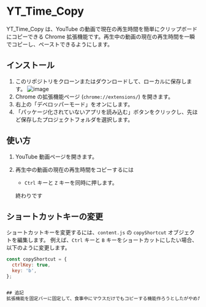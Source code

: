 # YT_Time_Copy

YT_Time_Copy は、YouTube の動画で現在の再生時間を簡単にクリップボードにコピーできる Chrome 拡張機能です。再生中の動画の現在の再生時間を一瞬でコピーし、ペーストできるようにします。

## インストール

1. このリポジトリをクローンまたはダウンロードして、ローカルに保存します。
![image](https://user-images.githubusercontent.com/91080250/236364766-7953bbc4-9f13-4724-9a02-392bf93a8793.png)
2. Chrome の拡張機能ページ (`chrome://extensions/`) を開きます。
3. 右上の「デベロッパーモード」をオンにします。
4. 「パッケージ化されていないアプリを読み込む」ボタンをクリックし、先ほど保存したプロジェクトフォルダを選択します。

## 使い方

1. YouTube 動画ページを開きます。
2. 再生中の動画の現在の再生時間をコピーするには
   - `Ctrl` キーと `Z` キーを同時に押します。

   終わりです


## ショートカットキーの変更

ショートカットキーを変更するには、`content.js` の `copyShortcut` オブジェクトを編集します。
例えば、`Ctrl` キーと `B` キーをショートカットにしたい場合、以下のように変更します。

```javascript
const copyShortcut = {
  ctrlKey: true,
  key: 'b',
};


## 追記
拡張機能を固定バーに固定して、食事中にマウスだけでもコピーする機能作ろうとしたがやめた、食うのやめればええやんってなった。ま、数日使ってみて気が変わるかもしれんから追加するかもしれない
